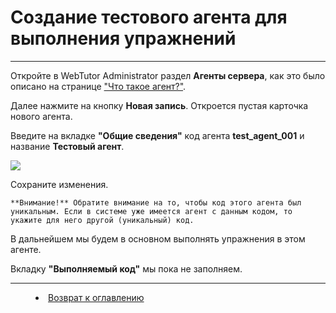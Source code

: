 # Создание тестового агента для выполнения упражнений 
***

Откройте в WebTutor Administrator раздел **Агенты сервера**, как это было описано на странице ["Что такое агент?"](agent.md).

Далее нажмите на кнопку **Новая запись**. Откроется пустая карточка нового агента.

Введите на вкладке **"Общие сведения"** код агента **test_agent_001** и название **Тестовый агент**.

![](https://img-fotki.yandex.ru/get/770851/1074921.0/0_25e5b9_be2b7a64_orig.png)

Сохраните изменения.

` **Внимание!** Обратите внимание на то, чтобы код этого агента был уникальным. Если в системе уже имеется агент с данным кодом, то укажите для него другой (уникальный) код. `

В дальнейшем мы будем в основном выполнять упражнения в этом агенте.

Вкладку **"Выполняемый код"** мы пока не заполняем.


***

<dd><li> <a href="README.md"> Возврат к оглавлению</dd>
